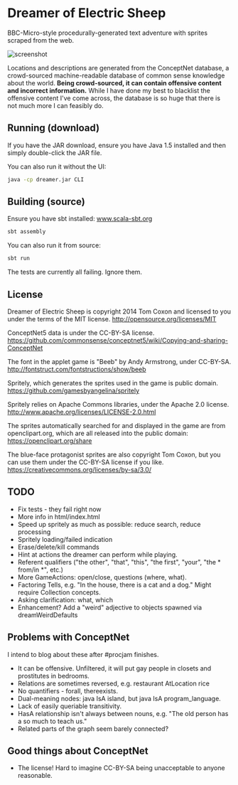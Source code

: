 # Dreamer of Electric Sheep

BBC-Micro-style procedurally-generated text adventure with sprites scraped from the web.

![screenshot](http://bytten-studio.com/random/dreamer/014.png)

Locations and descriptions are generated from the ConceptNet database, a crowd-sourced machine-readable database of common sense knowledge about the world. **Being crowd-sourced, it can contain offensive content and incorrect information.** While I have done my best to blacklist the offensive content I've come across, the database is so huge that there is not much more I can feasibly do.

## Running (download)

If you have the JAR download, ensure you have Java 1.5 installed and then simply double-click the JAR file.

You can also run it without the UI:

```bash
java -cp dreamer.jar CLI
```

## Building (source)

Ensure you have sbt installed: www.scala-sbt.org

```bash
sbt assembly
```

You can also run it from source:

```bash
sbt run
```

The tests are currently all failing. Ignore them.

## License

Dreamer of Electric Sheep is copyright 2014 Tom Coxon and licensed to you under
the terms of the MIT license.
http://opensource.org/licenses/MIT

ConceptNet5 data is under the CC-BY-SA license.
https://github.com/commonsense/conceptnet5/wiki/Copying-and-sharing-ConceptNet

The font in the applet game is "Beeb" by Andy Armstrong, under CC-BY-SA.
http://fontstruct.com/fontstructions/show/beeb

Spritely, which generates the sprites used in the game is public domain.
https://github.com/gamesbyangelina/spritely

Spritely relies on Apache Commons libraries, under the Apache 2.0 license.
http://www.apache.org/licenses/LICENSE-2.0.html

The sprites automatically searched for and displayed in the game are from
openclipart.org, which are all released into the public domain:
https://openclipart.org/share

The blue-face protagonist sprites are also copyright Tom Coxon, but you can use
them under the CC-BY-SA license if you like.
https://creativecommons.org/licenses/by-sa/3.0/

## TODO

* Fix tests - they fail right now
* More info in html/index.html
* Speed up spritely as much as possible: reduce search, reduce processing
* Spritely loading/failed indication
* Erase/delete/kill commands
* Hint at actions the dreamer can perform while playing.
* Referent qualifiers ("the other", "that", "this", "the first", "your", "the \* from/in \*", etc.)
* More GameActions: open/close, questions (where, what).
* Factoring Tells, e.g. "In the house, there is a cat and a dog." Might require Collection concepts.
* Asking clarification: what, which
* Enhancement? Add a "weird" adjective to objects spawned via dreamWeirdDefaults

## Problems with ConceptNet

I intend to blog about these after #procjam finishes.

* It can be offensive. Unfiltered, it will put gay people in closets and prostitutes in bedrooms.
* Relations are sometimes reversed, e.g. restaurant AtLocation rice
* No quantifiers - forall, thereexists.
* Dual-meaning nodes: java IsA island, but java IsA program_language.
* Lack of easily queriable transitivity.
* HasA relationship isn't always between nouns, e.g. "The old person has a so much to teach us."
* Related parts of the graph seem barely connected?

## Good things about ConceptNet

* The license! Hard to imagine CC-BY-SA being unacceptable to anyone reasonable.

